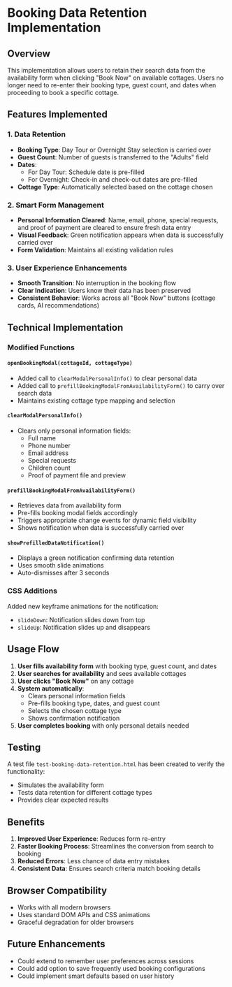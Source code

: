# Booking Data Retention Implementation

## Overview
This implementation allows users to retain their search data from the availability form when clicking "Book Now" on available cottages. Users no longer need to re-enter their booking type, guest count, and dates when proceeding to book a specific cottage.

## Features Implemented

### 1. Data Retention
- **Booking Type**: Day Tour or Overnight Stay selection is carried over
- **Guest Count**: Number of guests is transferred to the "Adults" field
- **Dates**: 
  - For Day Tour: Schedule date is pre-filled
  - For Overnight: Check-in and check-out dates are pre-filled
- **Cottage Type**: Automatically selected based on the cottage chosen

### 2. Smart Form Management
- **Personal Information Cleared**: Name, email, phone, special requests, and proof of payment are cleared to ensure fresh data entry
- **Visual Feedback**: Green notification appears when data is successfully carried over
- **Form Validation**: Maintains all existing validation rules

### 3. User Experience Enhancements
- **Smooth Transition**: No interruption in the booking flow
- **Clear Indication**: Users know their data has been preserved
- **Consistent Behavior**: Works across all "Book Now" buttons (cottage cards, AI recommendations)

## Technical Implementation

### Modified Functions

#### `openBookingModal(cottageId, cottageType)`
- Added call to `clearModalPersonalInfo()` to clear personal data
- Added call to `prefillBookingModalFromAvailabilityForm()` to carry over search data
- Maintains existing cottage type mapping and selection

#### `clearModalPersonalInfo()`
- Clears only personal information fields:
  - Full name
  - Phone number
  - Email address
  - Special requests
  - Children count
  - Proof of payment file and preview

#### `prefillBookingModalFromAvailabilityForm()`
- Retrieves data from availability form
- Pre-fills booking modal fields accordingly
- Triggers appropriate change events for dynamic field visibility
- Shows notification when data is successfully carried over

#### `showPrefilledDataNotification()`
- Displays a green notification confirming data retention
- Uses smooth slide animations
- Auto-dismisses after 3 seconds

### CSS Additions
Added new keyframe animations for the notification:
- `slideDown`: Notification slides down from top
- `slideUp`: Notification slides up and disappears

## Usage Flow

1. **User fills availability form** with booking type, guest count, and dates
2. **User searches for availability** and sees available cottages
3. **User clicks "Book Now"** on any cottage
4. **System automatically**:
   - Clears personal information fields
   - Pre-fills booking type, dates, and guest count
   - Selects the chosen cottage type
   - Shows confirmation notification
5. **User completes booking** with only personal details needed

## Testing

A test file `test-booking-data-retention.html` has been created to verify the functionality:
- Simulates the availability form
- Tests data retention for different cottage types
- Provides clear expected results

## Benefits

1. **Improved User Experience**: Reduces form re-entry
2. **Faster Booking Process**: Streamlines the conversion from search to booking
3. **Reduced Errors**: Less chance of data entry mistakes
4. **Consistent Data**: Ensures search criteria match booking details

## Browser Compatibility
- Works with all modern browsers
- Uses standard DOM APIs and CSS animations
- Graceful degradation for older browsers

## Future Enhancements
- Could extend to remember user preferences across sessions
- Could add option to save frequently used booking configurations
- Could implement smart defaults based on user history 